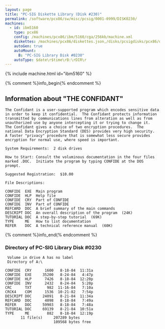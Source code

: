 ```yaml
---
layout: page
title: "PC-SIG Diskette Library (Disk #230)"
permalink: /software/pcx86/sw/misc/pcsig/0001-0999/DISK0230/
machines:
  - id: ibm5160
    type: pcx86
    config: /machines/pcx86/ibm/5160/cga/256kb/machine.xml
    diskettes: /machines/pcx86/diskettes.json,/disks/pcsigdisks/pcx86/diskettes.json
    autoGen: true
    autoMount:
      B: "PC-SIG Library Disk #0230"
    autoType: $date\r$time\rB:\rDIR\r
---
```


{% include machine.html id="ibm5160" %}

{% comment %}info_begin{% endcomment %}

## Information about "THE CONFIDANT"

    The Confidant is a user-supported program which encodes sensitive data
    in order to keep it confidential.  The Confidant protects information
    transmitted by communications lines from alteration as well as from
    unauthorized use by anyone intercepting it or trying to change it.
    The Confidant gives a choice of two encryption procedures.  The
    national Data Encryption Standard (DES) provides very high security.
    A faster "privacy" procedure that is somewhat less secure provides
    encryption for normal use, where speed is important.
    
    System Requirements:  2 disk drives
    
    How to Start: Consult the voluminous documentation in the four files
    marked .DOC.  Initiate the program by typing CONFIDE at the DOS prompt.
    
    Suggested Registration:  $10.00
    
    File Descriptions:
    
    CONFIDE  EXE  Main program
    CONFIDE  HLP  Help file
    CONFIDE  CRY  Part of CONFIDE
    CONFIDE  INV  Part of CONFIDE
    REFCARD  DOC  A brief summary of the main commands
    DESCRIPT DOC  An overall description of the program  (24K)
    TUTORIAL DOC  A step-by-step tutorial  (69K)
    TYPE     ME   How to list documentation
    REFER    DOC  A technical reference manual  (60K)
{% comment %}info_end{% endcomment %}


### Directory of PC-SIG Library Disk #0230

     Volume in drive A has no label
     Directory of A:\

    CONFIDE  CRY      1600   8-18-84  11:31a
    CONFIDE  EXE     35200   8-24-84   4:47p
    CONFIDE  HLP      7426   8-18-84  12:20p
    CONFIDE  INV      2432   8-24-84   5:20p
    CRC      TXT       982  11-16-84   7:10a
    CRCK4    COM      1536  10-21-82   7:54p
    DESCRIPT DOC     24091   8-21-84  11:34a
    REFCARD  DOC      4098   8-18-84   7:49a
    REFER    DOC     59903   8-18-84   7:48a
    TUTORIAL DOC     69139   8-21-84  10:51a
    TYPE     ME        882   8-18-84  12:19p
           11 file(s)     207289 bytes
                          109568 bytes free
